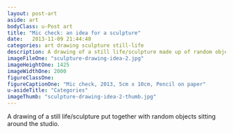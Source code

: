 ```yaml
---
layout: post-art
aside: art
bodyClass: u-Post art
title: "Mic check: an idea for a sculpture"
date:   2013-11-09 21:44:48
categories: art drawing sculpture still-life
description: A drawing of a still life/sculpture made up of random objects
imageFileOne: "sculpture-drawing-idea-2.jpg"
imageHeightOne: 1425
imageWidthOne: 2000
figureClassOne:
figureCaptionOne: "Mic check, 2013, 5cm x 10cm, Pencil on paper"
u-asideTitle: "Categories"
imageThumb: "sculpture-drawing-idea-2-thumb.jpg"
---
```


A drawing of a still life/sculpture put together with random objects sitting around the studio.